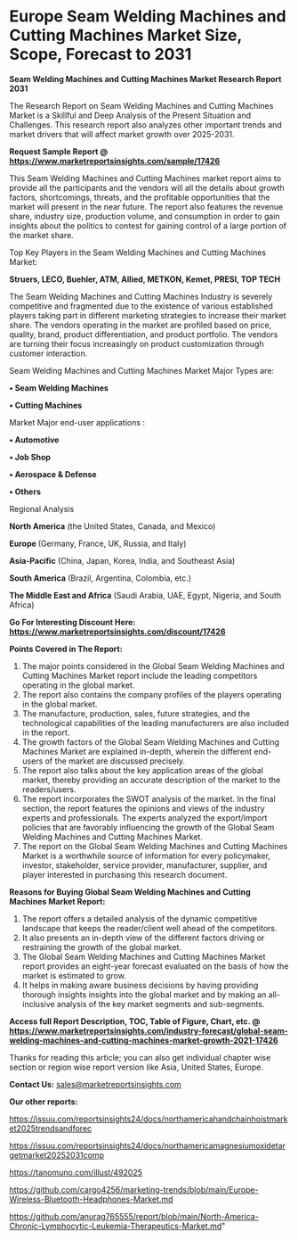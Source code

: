  # Europe Seam Welding Machines and Cutting Machines Market Size, Scope, Forecast to 2031

<strong>Seam Welding Machines and Cutting Machines Market Research Report 2031</strong>

The Research Report on Seam Welding Machines and Cutting Machines Market is a Skillful and Deep Analysis of the Present Situation and Challenges. This research report also analyzes other important trends and market drivers that will affect market growth over 2025-2031.

<strong>Request Sample Report @ <a href=https://www.marketreportsinsights.com/sample/17426>https://www.marketreportsinsights.com/sample/17426</a></strong>

This Seam Welding Machines and Cutting Machines market report aims to provide all the participants and the vendors will all the details about growth factors, shortcomings, threats, and the profitable opportunities that the market will present in the near future. The report also features the revenue share, industry size, production volume, and consumption in order to gain insights about the politics to contest for gaining control of a large portion of the market share.

Top Key Players in the Seam Welding Machines and Cutting Machines Market:

<strong>Struers, LECO, Buehler, ATM, Allied, METKON, Kemet, PRESI, TOP TECH</strong>

The Seam Welding Machines and Cutting Machines Industry is severely competitive and fragmented due to the existence of various established players taking part in different marketing strategies to increase their market share. The vendors operating in the market are profiled based on price, quality, brand, product differentiation, and product portfolio. The vendors are turning their focus increasingly on product customization through customer interaction.

Seam Welding Machines and Cutting Machines Market Major Types are:

<strong>• Seam Welding Machines

• Cutting Machines</strong>

Market Major end-user applications :

<strong>• Automotive

• Job Shop

• Aerospace & Defense

• Others</strong>

Regional Analysis

</u><strong><b>North America</b></strong> (the United States, Canada, and Mexico)

<strong><b>Europe </b></strong>(Germany, France, UK, Russia, and Italy)

<strong><b>Asia-Pacific</b></strong> (China, Japan, Korea, India, and Southeast Asia)

<strong><b>South America</b></strong> (Brazil, Argentina, Colombia, etc.)

<strong><b>The Middle East and Africa</b></strong> (Saudi Arabia, UAE, Egypt, Nigeria, and South Africa)

<strong>Go For Interesting Discount Here: <a href=https://www.marketreportsinsights.com/discount/17426>https://www.marketreportsinsights.com/discount/17426</a></strong>

<strong>Points Covered in The Report:</strong>
<ol>
  <li>The major points considered in the Global Seam Welding Machines and Cutting Machines Market report include the leading competitors operating in the global market.</li>
  <li>The report also contains the company profiles of the players operating in the global market.</li>
  <li>The manufacture, production, sales, future strategies, and the technological capabilities of the leading manufacturers are also included in the report.</li>
  <li>The growth factors of the Global Seam Welding Machines and Cutting Machines Market are explained in-depth, wherein the different end-users of the market are discussed precisely.</li>
  <li>The report also talks about the key application areas of the global market, thereby providing an accurate description of the market to the readers/users.</li>
  <li>The report incorporates the SWOT analysis of the market. In the final section, the report features the opinions and views of the industry experts and professionals. The experts analyzed the export/import policies that are favorably influencing the growth of the Global Seam Welding Machines and Cutting Machines Market.</li>
  <li>The report on the Global Seam Welding Machines and Cutting Machines Market is a worthwhile source of information for every policymaker, investor, stakeholder, service provider, manufacturer, supplier, and player interested in purchasing this research document.</li>
</ol>
<strong>Reasons for Buying Global Seam Welding Machines and Cutting Machines Market Report:</strong>

<ol>
  <li>The report offers a detailed analysis of the dynamic competitive landscape that keeps the reader/client well ahead of the competitors.</li>
  <li>It also presents an in-depth view of the different factors driving or restraining the growth of the global market.</li>
  <li>The Global Seam Welding Machines and Cutting Machines Market report provides an eight-year forecast evaluated on the basis of how the market is estimated to grow.</li>
  <li>It helps in making aware business decisions by having providing thorough insights insights into the global market and by making an all-inclusive analysis of the key market segments and sub-segments.</li>
</ol>
<strong>Access full Report Description, TOC, Table of Figure, Chart, etc. @ <a href=https://www.marketreportsinsights.com/industry-forecast/global-seam-welding-machines-and-cutting-machines-market-growth-2021-17426>https://www.marketreportsinsights.com/industry-forecast/global-seam-welding-machines-and-cutting-machines-market-growth-2021-17426</a></strong>


Thanks for reading this article; you can also get individual chapter wise section or region wise report version like Asia, United States, Europe.

<strong>Contact Us:</strong>
sales@marketreportsinsights.com

<strong>Our other reports:</strong>

<a href=https://issuu.com/reportsinsights24/docs/northamericahandchainhoistmarket2025trendsandforec>https://issuu.com/reportsinsights24/docs/northamericahandchainhoistmarket2025trendsandforec</a>

<a href=https://issuu.com/reportsinsights24/docs/northamericamagnesiumoxidetargetmarket20252031comp>https://issuu.com/reportsinsights24/docs/northamericamagnesiumoxidetargetmarket20252031comp</a>

<a href=https://tanomuno.com/illust/492025>https://tanomuno.com/illust/492025</a>

<a href=https://github.com/cargo4256/marketing-trends/blob/main/Europe-Wireless-Bluetooth-Headphones-Market.md>https://github.com/cargo4256/marketing-trends/blob/main/Europe-Wireless-Bluetooth-Headphones-Market.md</a>

<a href=https://github.com/anurag765555/report/blob/main/North-America-Chronic-Lymphocytic-Leukemia-Therapeutics-Market.md>https://github.com/anurag765555/report/blob/main/North-America-Chronic-Lymphocytic-Leukemia-Therapeutics-Market.md</a>"
